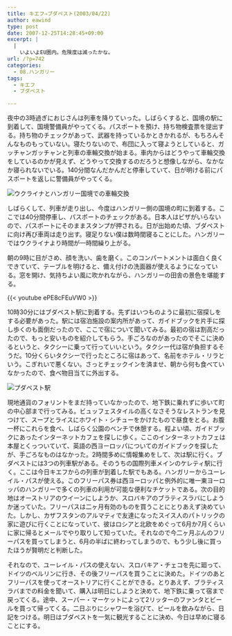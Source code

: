```yaml
---
title: キエフ⇒ブダペスト(2003/04/22)
author: eawind
type: post
date: 2007-12-25T14:28:45+09:00
excerpt: |
  |
    いよいよEU圏内。危険度は減ったかな。
url: /?p=742
categories:
  - 08.ハンガリー
tags:
  - キエフ
  - ブダペスト

---
```

夜中の3時過ぎにおじさんは列車を降りていった。しばらくすると、国境の駅に到着して、国境警備員がやってくる。パスポートを預け、持ち物検査票を提出する。持ち物のチェックがあって、武器を持っているかときかれるが、もちろんそんなものもっていない。寝たりないので、布団に入って寝ようとしていると、ガッチャンガッチャンと列車の車輪交換が始まる。車内からはどうやって車輪交換をしているのかが見えず、どうやって交換するのだろうと想像しながら、なかなか寝られないでいる。140分間なんだかんだと停車していて、日が明ける前にパスポートを返しに警備員がやってくる。

![ウクライナとハンガリー国境での車輪交換](/img/wp/2007/12/200304220846061.jpg)

しばらくして、列車が走り出し、今度はハンガリー側の国境の町に到着する。ここでは40分間停車し、パスポートのチェックがある。日本人はビザがいらないので、パスポートにそのままスタンプが押される。日が出始めた頃、ブダペストに向け再び車両は走り出す。寝足りない僕は数時間寝ることにした。ハンガリーではウクライナより時間が一時間繰り上がる。

朝の9時に目がさめ、顔を洗い、歯を磨く。このコンパートメントは面白く良くできていて、テーブルを明けると、備え付けの洗面器が使えるようになっている。窓を開け、気持ちよい風に吹かれながら、ハンガリーの田舎の景色を堪能する。

{{< youtube ePE8cFEuVW0 >}}

10時30分にはブダペスト駅に到着する。先ずはいつものように最初に宿探しをする必要があった。駅には宿泊施設の案内所があって、ガイドブックを片手に探し歩くのも面倒だったので、ここで宿について聞いてみる。最初の宿は割高だったので、もっと安いものを紹介してもらう。手ごろなのがあったのでそこに決めるというと、タクシーに乗って行っていいという。タクシー代は宿が負担するそうだ。10分くらいタクシーで行ったところに宿はあって、名前をホテル・リラという。こぎれいで悪くない。さっとチェックインを済ませ、朝から何も食べていなかったので、食べ物目当てに外出する。

![プダペスト駅](/img/wp/2007/12/200304221626001.jpg)

現地通貨のフォリントをまだ持っていなかったので、地下鉄に乗れずに歩いて町の中心部まで行ってみる。ビュッフェスタイルの高くなさそうなレストランを見つけて、スープとライスにホワイト・シチューをかけたもので昼食をとる。お腹一杯にこれらを食べ、しばらく公園のベンチで休憩する。程よい頃、ガイドブックにあったインターネットカフェを探しに歩く。ここのインターネットカフェは本屋とくっついていて、英語の西ヨーロッパについてのガイドブックを探したが、手ごろなものはなかった。2時間多めに情報集めをして、次は駅に行く。ブダペストには3つの列車駅がある。そのうちの国際列車メインのケレティ駅に行く。ここは今日キエフからの列車が到着した駅でもある。ハンガリーからユーレイル・パスが使える。このフリーパス券は西ヨーロッパと例外的に唯一東ヨーロッパのハンガリーで多くの列車の利用が可能な便利なチケットである。次の目的地はオーストリアのウイーンにしようか、スロバキアのブラティスラバにしようか迷っていた。フリーパスは二ヶ月有効のものを買うことにとりあえず決めていた。しかし、カザフスタンのアルマティで友達になったスイス人のパトリックの家に遊びに行くことになっていて、彼はロシアと北欧をめぐって6月か7月くらいに家に帰るとメールでやり取りして知っていた。それなので今二ヶ月ぶんのフリーパスを買ってしまうと、6月の半ばに終わってしまうので、もう少し後に買ったほうが賢明だと判断した。

それなので、ユーレイル・パスの使えない、スロバキア・チェコを先に廻って、ドイツのベルリンに行き、その後フリーパスを買うことに決めた。ドイツのあとフリーパスを使ってオーストリアに行くことができる。とりあえず、ブラティスラバまでの料金を聞いて、購入は明日にしようと決めて、地下鉄に乗って宿まで戻ってくる。途中、スーパー・マーケットによって2リッターのファンタとビールを買って帰ってくる。二日ぶりにシャワーを浴びて、ビールを飲みながら、日記をつける。明日はブダペストを一気に観光することに決め、今日は早めに寝ることにする。

